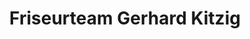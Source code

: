 ---
title: "Friseurteam Gerhard Kitzig"
url: /guetersloh/friseurteam-gerhard-kitzig/
shop: Friseur
---